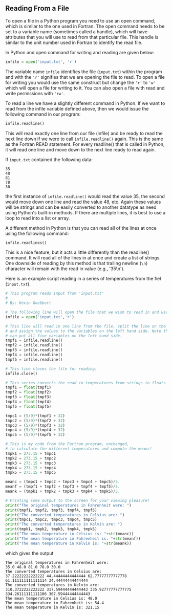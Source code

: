 ## Reading From a File

To open a file in a Python program you need to use an open command, which is similar to the one used in Fortran. The open command needs to be set to a variable name (sometimes called a handle), which will have attributes that you will use to read from that particular file. This handle is similar to the unit number used in Fortran to identify the read file.

In Python and open command for writing and reading are given below:

```py
infile = open('input.txt', 'r')
```

The variable name `infile` identifies the file (`input.txt`) within the program and with the `'r'` signifies that we are opening the file to read. To open a file for writing you would use the same construct but change the `'r'` to `'w'` which will open a file for writing to it. You can also open a file with read and write permissions with `'rw'`.

To read a line we have a slightly different command in Python. If we want to read from the infile variable defined above, then we would issue the following command in our program:

```py
infile.readline()
```

This will read exactly one line from our file (infile) and be ready to read the next line down if we were to call `infile.readline()` again. This is the same as the Fortran READ statement. For every readline() that is called in Python, it will read one line and move down to the next line ready to read again.

If `input.txt` contained the following data:

```text
35
48
81
78
30
```
the first instance of `infile.readline()` would read the value 35, the second would move down one line and read the value 48, etc. Again these values will be strings and can be easily converted to another datatype as need using Python's built-in methods. If there are multiple lines, it is best to use a loop to read into a list or array.

A different method in Python is that you can read all of the lines at once using the following command:

```py
infile.readlines()
```

This is a nice feature, but it acts a little differently than the readline() command. It will read all of the lines in at once and create a list of strings. One downside of reading by this method is that trailing newline (`\n`) character will remain with the read in value (e.g., '35\n').

Here is an example script reading in a series of temperatures from the fiel (`input.txt`).

```py
# This program reads input from 'input.txt'
#
# By: Kevin Goebbert

# The following line will open the file that we wish to read in and use in the program.
infile = open('input.txt','r')

# This line will read in one line from the file, split the line on the commas 
# and assign the values to the variables on the left hand side. Note that you 
# can put all five variables on the left hand side.
tmpf1 = infile.readline()
tmpf2 = infile.readline()
tmpf3 = infile.readline()
tmpf4 = infile.readline()
tmpf5 = infile.readline()

# This line closes the file for reading.
infile.close()

# This series converts the read in temperatures from strings to floats
tmpf1 = float(tmpf1)
tmpf2 = float(tmpf2)
tmpf3 = float(tmpf3)
tmpf4 = float(tmpf4)
tmpf5 = float(tmpf5)

tmpc1 = (5/9)*(tmpf1 + 32)
tmpc2 = (5/9)*(tmpf2 + 32)
tmpc3 = (5/9)*(tmpf3 + 32)
tmpc4 = (5/9)*(tmpf4 + 32)
tmpc5 = (5/9)*(tmpf5 + 32)

# This is my code from the Fortran program, unchanged,
# to calculate the different temperatures and compute the means!
tmpk1 = 273.15 + tmpc1
tmpk2 = 273.15 + tmpc2
tmpk3 = 273.15 + tmpc3
tmpk4 = 273.15 + tmpc4
tmpk5 = 273.15 + tmpc5

meanc = (tmpc1 + tmpc2 + tmpc3 + tmpc4 + tmpc5)/5.
meanf = (tmpf1 + tmpf2 + tmpf3 + tmpf4 + tmpf5)/5.
meank = (tmpk1 + tmpk2 + tmpk3 + tmpk4 + tmpk5)/5.

# Printing some output to the screen for your viewing pleasure!
print("The original temperatures in Fahrenheit were: ")
print(tmpf1, tmpf2, tmpf3, tmpf4, tmpf5)
print("The converted temperatures in Celsius are: ")
print(tmpc1, tmpc2, tmpc3, tmpc4, tmpc5)
print("The converted temperatures in Kelvin are: ")
print(tmpk1, tmpk2, tmpk3, tmpk4, tmpk5)
print("The mean temperature in Celsius is: "+str(meanc))
print("The mean temperature in Fahrenheit is: "+str(meanf))
print("The mean temperature in Kelvin is: "+str(meank))
```
which gives the output
```linux
The original temperatures in Fahrenheit were: 
35.0 48.0 81.0 78.0 30.0
The converted temperatures in Celsius are: 
37.22222222222222 44.44444444444444 62.77777777777778 61.111111111111114 34.44444444444444
The converted temperatures in Kelvin are: 
310.3722222222222 317.59444444444443 335.92777777777775 334.26111111111106 307.59444444444443
The mean temperature in Celsius is: 48.0
The mean temperature in Fahrenheit is: 54.4
The mean temperature in Kelvin is: 321.15
```
